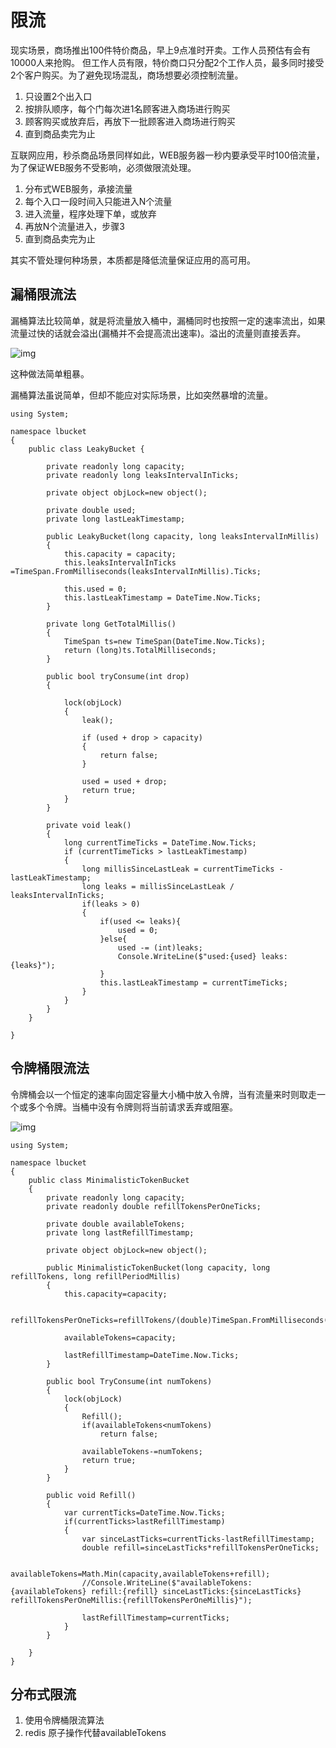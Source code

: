 # 限流

现实场景，商场推出100件特价商品，早上9点准时开卖。工作人员预估有会有10000人来抢购。
但工作人员有限，特价商口只分配2个工作人员，最多同时接受2个客户购买。为了避免现场混乱，商场想要必须控制流量。

1. 只设置2个出入口
2. 按排队顺序，每个门每次进1名顾客进入商场进行购买
3. 顾客购买或放弃后，再放下一批顾客进入商场进行购买
4. 直到商品卖完为止

互联网应用，秒杀商品场景同样如此，WEB服务器一秒内要承受平时100倍流量，为了保证WEB服务不受影响，必须做限流处理。

1. 分布式WEB服务，承接流量
2. 每个入口一段时间入只能进入N个流量
3. 进入流量，程序处理下单，或放弃
4. 再放N个流量进入，步骤3
5. 直到商品卖完为止

其实不管处理何种场景，本质都是降低流量保证应用的高可用。


## 漏桶限流法

漏桶算法比较简单，就是将流量放入桶中，漏桶同时也按照一定的速率流出，如果流量过快的话就会溢出(漏桶并不会提高流出速率)。溢出的流量则直接丢弃。

![img](https://i.loli.net/2017/08/11/598c905caa8cb.png)

这种做法简单粗暴。

漏桶算法虽说简单，但却不能应对实际场景，比如突然暴增的流量。

```
using System;

namespace lbucket
{
    public class LeakyBucket {

        private readonly long capacity;
        private readonly long leaksIntervalInTicks;

        private object objLock=new object();

        private double used;
        private long lastLeakTimestamp;

        public LeakyBucket(long capacity, long leaksIntervalInMillis) 
        {
            this.capacity = capacity;
            this.leaksIntervalInTicks =TimeSpan.FromMilliseconds(leaksIntervalInMillis).Ticks;

            this.used = 0;
            this.lastLeakTimestamp = DateTime.Now.Ticks;
        }

        private long GetTotalMillis()
        {
            TimeSpan ts=new TimeSpan(DateTime.Now.Ticks);
            return (long)ts.TotalMilliseconds;
        }

        public bool tryConsume(int drop) 
        {

            lock(objLock)
            {
                leak();

                if (used + drop > capacity) 
                {
                    return false;
                }

                used = used + drop;
                return true;
            }
        }

        private void leak() 
        {
            long currentTimeTicks = DateTime.Now.Ticks;
            if (currentTimeTicks > lastLeakTimestamp) 
            {
                long millisSinceLastLeak = currentTimeTicks - lastLeakTimestamp;
                long leaks = millisSinceLastLeak / leaksIntervalInTicks;
                if(leaks > 0)
                {
                    if(used <= leaks){
                        used = 0;
                    }else{
                        used -= (int)leaks;
                        Console.WriteLine($"used:{used} leaks:{leaks}");
                    }
                    this.lastLeakTimestamp = currentTimeTicks;
                }
            }
        }
    }

}
```

## 令牌桶限流法

令牌桶会以一个恒定的速率向固定容量大小桶中放入令牌，当有流量来时则取走一个或多个令牌。当桶中没有令牌则将当前请求丢弃或阻塞。

![img](https://i.loli.net/2017/08/11/598c91f2a33af.gif)

```
using System;

namespace lbucket
{
    public class MinimalisticTokenBucket
    {
        private readonly long capacity;
        private readonly double refillTokensPerOneTicks;

        private double availableTokens;
        private long lastRefillTimestamp;

        private object objLock=new object();

        public MinimalisticTokenBucket(long capacity, long refillTokens, long refillPeriodMillis)
        {
            this.capacity=capacity;

            refillTokensPerOneTicks=refillTokens/(double)TimeSpan.FromMilliseconds(refillPeriodMillis).Ticks;

            availableTokens=capacity;

            lastRefillTimestamp=DateTime.Now.Ticks;
        }

        public bool TryConsume(int numTokens)
        {
            lock(objLock)
            {
                Refill();
                if(availableTokens<numTokens)
                    return false;

                availableTokens-=numTokens;
                return true;
            }
        }

        public void Refill()
        {
            var currentTicks=DateTime.Now.Ticks;
            if(currentTicks>lastRefillTimestamp)
            {
                var sinceLastTicks=currentTicks-lastRefillTimestamp;
                double refill=sinceLastTicks*refillTokensPerOneTicks;
                
                availableTokens=Math.Min(capacity,availableTokens+refill);
                //Console.WriteLine($"availableTokens:{availableTokens} refill:{refill} sinceLastTicks:{sinceLastTicks} refillTokensPerOneMillis:{refillTokensPerOneMillis}");

                lastRefillTimestamp=currentTicks;
            }
        }

    }
}
```

## 分布式限流

1. 使用令牌桶限流算法
2. redis 原子操作代替availableTokens

